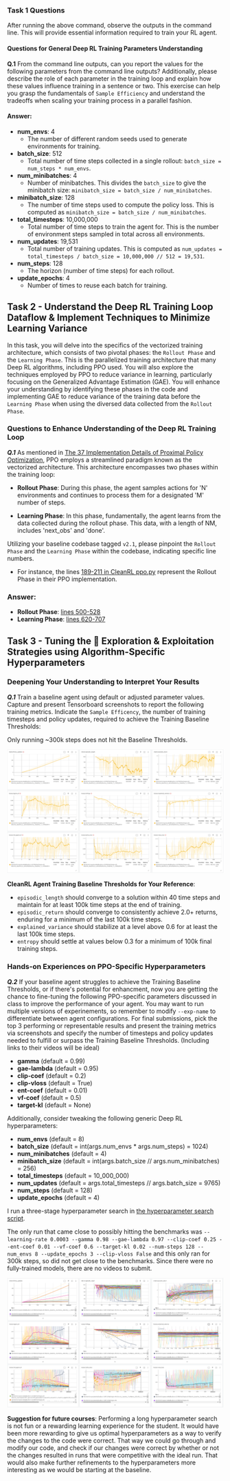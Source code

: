 ### Task 1 Questions
After running the above command, observe the outputs in the command line. This will provide essential information required to train your RL agent.


#### Questions for General Deep RL Training Parameters Understanding
**Q.1** From the command line outputs, can you report the values for the following parameters from the command line outputs? Additionally, please describe the role of each parameter in the training loop and explain how these values influence training in a sentence or two. This exercise can help you grasp the fundamentals of `Sample Efficiency` and understand the tradeoffs when scaling your training process in a parallel fashion.  

#### Answer:

- **num_envs**: 4
  - The number of different random seeds used to generate environments for training.
- **batch_size**: 512
  - Total number of time steps collected in a single rollout: `batch_size = num_steps * num_envs`.
- **num_minibatches**: 4
  - Number of minibatches. This divides the `batch_size` to give the minibatch size: `minibatch_size = batch_size / num_minibatches`.
- **minibatch_size**: 128
  - The number of time steps used to compute the policy loss. This is computed as `minibatch_size = batch_size / num_minibatches`.
- **total_timesteps**: 10,000,000
  - Total number of time steps to train the agent for. This is the number of environment steps sampled in total across all environments.
- **num_updates**: 19,531
  - Total number of training updates. This is computed as `num_updates = total_timesteps / batch_size = 10,000,000 // 512 = 19,531`. 
- **num_steps**: 128
  - The horizon (number of time steps) for each rollout.
- **update_epochs**: 4
  - Number of times to reuse each batch for training. 

## Task 2 - Understand the Deep RL Training Loop Dataflow & Implement Techniques to Minimize Learning Variance

In this task, you will delve into the specifics of the vectorized training architecture, which consists of two pivotal phases: the `Rollout Phase` and the `Learning Phase`. This is the parallelized training architecture that many Deep RL algorithms, including PPO used. You will also explore the techniques employed by PPO to reduce variance in learning, particularly focusing on the Generalized Advantage Estimation (GAE). You will enhance your understanding by identifying these phases in the code and implementing GAE to reduce variance of the training data before the `Learning Phase` when using the diversed data collected from the `Rollout Phase`.

### Questions to Enhance Understanding of the Deep RL Training Loop
***Q.1*** As mentioned in [The 37 Implementation Details of Proximal Policy Optimization](https://iclr-blog-track.github.io/2022/03/25/ppo-implementation-details/), PPO employs a streamlined paradigm known as the vectorized architecture. This architecture encompasses two phases within the training loop:

- **Rollout Phase**: During this phase, the agent samples actions for 'N' environments and continues to process them for a designated 'M' number of steps.

- **Learning Phase**: In this phase, fundamentally, the agent learns from the data collected during the rollout phase. This data, with a length of NM, includes 'next_obs' and 'done'.

Utilizing your baseline codebase tagged `v2.1`, please pinpoint the `Rollout Phase` and the `Learning Phase` within the codebase, indicating specific line numbers. 

* For instance, the lines [189-211 in CleanRL ppo.py](https://github.com/vwxyzjn/cleanrl/blob/master/cleanrl/ppo.py#L189-L211) represent the Rollout Phase in their PPO implementation.  

### Answer:
- **Rollout Phase**: [lines 500-528](multigrid/scripts/train_ppo_cleanrl.py)
- **Learning Phase**: [lines 620-707](multigrid/scripts/train_ppo_cleanrl.py)

## Task 3 - Tuning the 🎲 **Exploration & Exploitation Strategies** using Algorithm-Specific Hyperparameters

### Deepening Your Understanding to Interpret Your Results
***Q.1*** Train a baseline agent using default or adjusted parameter values. Capture and present Tensorboard screenshots to report the following training metrics. Indicate the `Sample Efficency`, the number of training timesteps and policy updates, required to achieve the Training Baseline Thresholds:

Only running ~300k steps does not hit the Baseline Thresholds.

![Baseline metrics](baseline_metrics.png)


**CleanRL Agent Training Baseline Thresholds for Your Reference**:
- `episodic_length` should converge to a solution within 40 time steps and maintain for at least 100k time steps at the end of training.
- `episodic_return` should converge to consistently achieve 2.0+ returns, enduring for a minimum of the last 100k time steps.
- `explained_variance` should stabilize at a level above 0.6 for at least the last 100k time steps.
- `entropy` should settle at values below 0.3 for a minimum of 100k final training steps.

### Hands-on Experiences on PPO-Specific Hyperparameters
***Q.2*** If your baseline agent struggles to achieve the Training Baseline Thresholds, or if there's potential for enhancment, now you are getting the chance to fine-tuning the following PPO-specific parameters discussed in class to improve the performance of your agent. You may want to run multiple versions of experinements, so remember to modify `--exp-name` to differentiate between agent configurations. For final submissions, pick the top 3 performing or representable results and present the training metrics via screenshots and specify the number of timesteps and policy updates needed to fulfill or surpass the Training Baseline Thresholds. (Including links to their videos will be ideal)

- **gamma** (default = 0.99)
- **gae-lambda** (default = 0.95)
- **clip-coef** (default = 0.2)
- **clip-vloss** (default = True)
- **ent-coef** (default = 0.01)
- **vf-coef** (default = 0.5)
- **target-kl** (default = None)

Additionally, consider tweaking the following generic Deep RL hyperparameters:

- **num_envs** (default = 8)
- **batch_size** (default = int(args.num_envs * args.num_steps) = 1024)
- **num_minibatches** (default = 4)
- **minibatch_size** (default = int(args.batch_size // args.num_minibatches) = 256)
- **total_timesteps** (default = 10_000_000)
- **num_updates** (default = args.total_timesteps // args.batch_size = 9765)
- **num_steps** (default = 128)
- **update_epochs** (default = 4)

I run a three-stage hyperparameter search in [the hyperparameter search script](./hyperparameter_search.py).

The only run that came close to possibly hitting the benchmarks was 
`--learning-rate 0.0003 --gamma 0.98 --gae-lambda 0.97 --clip-coef 0.25 --ent-coef 0.01 --vf-coef 0.6 --target-kl 0.02 --num-steps 128 --num_envs 8 --update_epochs 3 --clip-vloss False`
and this only ran for 300k steps, so did not get close to the benchmarks. Since there were no fully-trained models, there are no videos to submit.

![Hyperparameter search](hp_search.png)

**Suggestion for future courses**: Performing a long hyperparameter search is not fun or a rewarding learning experience for the student.
It would have been more rewarding to give us optimal hyperparameters as a way to verify the changes to the code were correct.
That way we could go through and modify our code, and check if our changes were correct by whether or not the changes resulted in runs that were competitive with the ideal run.
That would also make further refinements to the hyperparameters more interesting as we would be starting at the baseline.